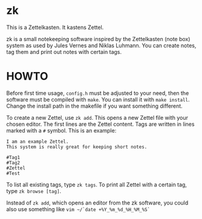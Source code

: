# zk

This is a Zettelkasten. It kastens Zettel.

zk is a small notekeeping software inspired by the Zettelkasten (note box) system as used by Jules Vernes and Niklas Luhmann. You can create notes, tag them and print out notes with certain tags.

# HOWTO
Before first time usage, `config.h` must be adjusted to your need, then the software must be compiled with `make`. You can install it with `make install`. Change the install path in the makefile if you want something different.

To create a new Zettel, use `zk add`. This opens a new Zettel file with your chosen editor.
The first lines are the Zettel content.
Tags are written in lines marked with a `#` symbol.
This is an example:

```
I am an example Zettel.
This system is really great for keeping short notes.

#Tag1
#Tag2
#Zettel
#Test
```

To list all existing tags, type `zk tags`. To print all Zettel with a certain tag, type `zk browse [tag]`.

Instead of `zk add`, which opens an editor from the zk software, you could also use something like ``` vim ~/`date +%Y_%m_%d_%H_%M_%S` ```

